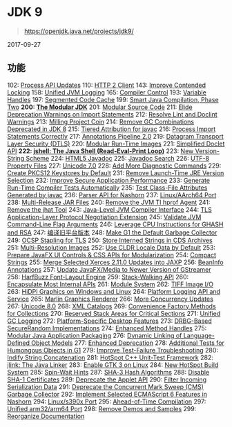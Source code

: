 # JDK 9

> https://openjdk.java.net/projects/jdk9/

2017-09-27

## 功能

102: [Process API Updates](https://openjdk.java.net/jeps/102)
 110: [HTTP 2 Client](https://openjdk.java.net/jeps/110)
 143: [Improve Contended Locking](https://openjdk.java.net/jeps/143)
 158: [Unified JVM Logging](https://openjdk.java.net/jeps/158)
 165: [Compiler Control](https://openjdk.java.net/jeps/165)
 193: [Variable Handles](https://openjdk.java.net/jeps/193)
 197: [Segmented Code Cache](https://openjdk.java.net/jeps/197)
 199: [Smart Java Compilation, Phase Two](https://openjdk.java.net/jeps/199)
 **200: [The Modular JDK](https://openjdk.java.net/jeps/200)**
 201: [Modular Source Code](https://openjdk.java.net/jeps/201)
 211: [Elide Deprecation Warnings on Import Statements](https://openjdk.java.net/jeps/211)
 212: [Resolve Lint and Doclint Warnings](https://openjdk.java.net/jeps/212)
 213: [Milling Project Coin](https://openjdk.java.net/jeps/213)
 214: [Remove GC Combinations Deprecated in JDK 8](https://openjdk.java.net/jeps/214)
 215: [Tiered Attribution for javac](https://openjdk.java.net/jeps/215)
 216: [Process Import Statements Correctly](https://openjdk.java.net/jeps/216)
 217: [Annotations Pipeline 2.0](https://openjdk.java.net/jeps/217)
 219: [Datagram Transport Layer Security (DTLS)](https://openjdk.java.net/jeps/219)
 220: [Modular Run-Time Images](https://openjdk.java.net/jeps/220)
 221: [Simplified Doclet API](https://openjdk.java.net/jeps/221)
 **222: [jshell: The Java Shell (Read-Eval-Print Loop)](https://openjdk.java.net/jeps/222)**
 223: [New Version-String Scheme](https://openjdk.java.net/jeps/223)
 224: [HTML5 Javadoc](https://openjdk.java.net/jeps/224)
 225: [Javadoc Search](https://openjdk.java.net/jeps/225)
 226: [UTF-8 Property Files](https://openjdk.java.net/jeps/226)
 227: [Unicode 7.0](https://openjdk.java.net/jeps/227)
 228: [Add More Diagnostic Commands](https://openjdk.java.net/jeps/228)
 229: [Create PKCS12 Keystores by Default](https://openjdk.java.net/jeps/229)
 231: [Remove Launch-Time JRE Version Selection](https://openjdk.java.net/jeps/231)
 232: [Improve Secure Application Performance](https://openjdk.java.net/jeps/232)
 233: [Generate Run-Time Compiler Tests Automatically](https://openjdk.java.net/jeps/233)
 235: [Test Class-File Attributes Generated by javac](https://openjdk.java.net/jeps/235)
 236: [Parser API for Nashorn](https://openjdk.java.net/jeps/236)
 237: [Linux/AArch64 Port](https://openjdk.java.net/jeps/237)
 238: [Multi-Release JAR Files](https://openjdk.java.net/jeps/238)
 240: [Remove the JVM TI hprof Agent](https://openjdk.java.net/jeps/240)
 241: [Remove the jhat Tool](https://openjdk.java.net/jeps/241)
 243: [Java-Level JVM Compiler Interface](https://openjdk.java.net/jeps/243)
 244: [TLS Application-Layer Protocol Negotiation Extension](https://openjdk.java.net/jeps/244)
 245: [Validate JVM Command-Line Flag Arguments](https://openjdk.java.net/jeps/245)
 246: [Leverage CPU Instructions for GHASH and RSA](https://openjdk.java.net/jeps/246)
 247: [编译旧平台版本](编程语言/Java/Javalang/openjdk/功能特性和语法糖/编译旧平台版本.md)
 248: [Make G1 the Default Garbage Collector](https://openjdk.java.net/jeps/248)
 249: [OCSP Stapling for TLS](https://openjdk.java.net/jeps/249)
 250: [Store Interned Strings in CDS Archives](https://openjdk.java.net/jeps/250)
 251: [Multi-Resolution Images](https://openjdk.java.net/jeps/251)
 252: [Use CLDR Locale Data by Default](https://openjdk.java.net/jeps/252)
 253: [Prepare JavaFX UI Controls & CSS APIs for Modularization](https://openjdk.java.net/jeps/253)
 254: [Compact Strings](https://openjdk.java.net/jeps/254)
 255: [Merge Selected Xerces 2.11.0 Updates into JAXP](https://openjdk.java.net/jeps/255)
 256: [BeanInfo Annotations](https://openjdk.java.net/jeps/256)
 257: [Update JavaFX/Media to Newer Version of GStreamer](https://openjdk.java.net/jeps/257)
 258: [HarfBuzz Font-Layout Engine](https://openjdk.java.net/jeps/258)
 259: [Stack-Walking API](https://openjdk.java.net/jeps/259)
 260: [Encapsulate Most Internal APIs](https://openjdk.java.net/jeps/260)
 261: [Module System](https://openjdk.java.net/jeps/261)
 262: [TIFF Image I/O](https://openjdk.java.net/jeps/262)
 263: [HiDPI Graphics on Windows and Linux](https://openjdk.java.net/jeps/263)
 264: [Platform Logging API and Service](https://openjdk.java.net/jeps/264)
 265: [Marlin Graphics Renderer](https://openjdk.java.net/jeps/265)
 266: [More Concurrency Updates](https://openjdk.java.net/jeps/266)
 267: [Unicode 8.0](https://openjdk.java.net/jeps/267)
 268: [XML Catalogs](https://openjdk.java.net/jeps/268)
 269: [Convenience Factory Methods for Collections](https://openjdk.java.net/jeps/269)
 270: [Reserved Stack Areas for Critical Sections](https://openjdk.java.net/jeps/270)
 271: [Unified GC Logging](https://openjdk.java.net/jeps/271)
 272: [Platform-Specific Desktop Features](https://openjdk.java.net/jeps/272)
 273: [DRBG-Based SecureRandom Implementations](https://openjdk.java.net/jeps/273)
 274: [Enhanced Method Handles](https://openjdk.java.net/jeps/274)
 275: [Modular Java Application Packaging](https://openjdk.java.net/jeps/275)
 276: [Dynamic Linking of Language-Defined Object Models](https://openjdk.java.net/jeps/276)
 277: [Enhanced Deprecation](https://openjdk.java.net/jeps/277)
 278: [Additional Tests for Humongous Objects in G1](https://openjdk.java.net/jeps/278)
 279: [Improve Test-Failure Troubleshooting](https://openjdk.java.net/jeps/279)
 280: [Indify String Concatenation](https://openjdk.java.net/jeps/280)
 281: [HotSpot C++ Unit-Test Framework](https://openjdk.java.net/jeps/281)
 282: [jlink: The Java Linker](https://openjdk.java.net/jeps/282)
 283: [Enable GTK 3 on Linux](https://openjdk.java.net/jeps/283)
 284: [New HotSpot Build System](https://openjdk.java.net/jeps/284)
 285: [Spin-Wait Hints](https://openjdk.java.net/jeps/285)
 287: [SHA-3 Hash Algorithms](https://openjdk.java.net/jeps/287)
 288: [Disable SHA-1 Certificates](https://openjdk.java.net/jeps/288)
 289: [Deprecate the Applet API](https://openjdk.java.net/jeps/289)
 290: [Filter Incoming Serialization Data](https://openjdk.java.net/jeps/290)
 291: [Deprecate the Concurrent Mark Sweep (CMS) Garbage Collector](https://openjdk.java.net/jeps/291)
 292: [Implement Selected ECMAScript 6 Features in Nashorn](https://openjdk.java.net/jeps/292)
 294: [Linux/s390x Port](https://openjdk.java.net/jeps/294)
 295: [Ahead-of-Time Compilation](https://openjdk.java.net/jeps/295)
 297: [Unified arm32/arm64 Port](https://openjdk.java.net/jeps/297)
 298: [Remove Demos and Samples](https://openjdk.java.net/jeps/298)
 299: [Reorganize Documentation](https://openjdk.java.net/jeps/299)